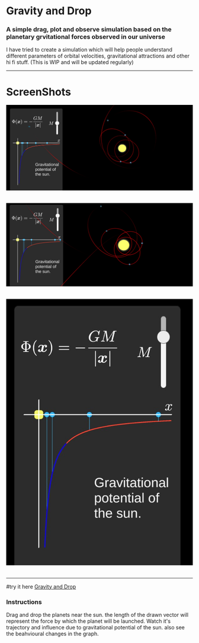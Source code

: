 # Gravity and Drop
### A simple drag, plot and observe simulation based on the planetary grvitational forces observed in our universe
I have tried to create a simulation which will help people understand different parameters of orbital velocities, gravitational attractions and other hi fi stuff. (This is WIP and will be updated regularly)
<hr>

# ScreenShots
<p align="center">
<img src="Screeenshots/Screenshot 2022-04-04 223933.jpg"> &nbsp&nbsp&nbsp&nbsp
</p>
<p align="center">
<img src="Screeenshots/Screenshot 2022-04-04 224024.jpg"> &nbsp&nbsp&nbsp&nbsp
</p>
<p align="center">
<img src="Screeenshots/Screenshot 2022-04-04 224045.jpg"> &nbsp&nbsp&nbsp&nbsp
</p>
<hr>

#try it here [Gravity and Drop](https://justrishimudaliyar.github.io/GravityAndDrop/GravityAndDropBuild/index.html)

### Instructions
Drag and drop the planets near the sun.
the length of the drawn vector will represent the force by which the planet will be launched.
Watch it's trajectory and influence due to gravitational potential of the sun.
also see the beahvioural changes in the graph.

